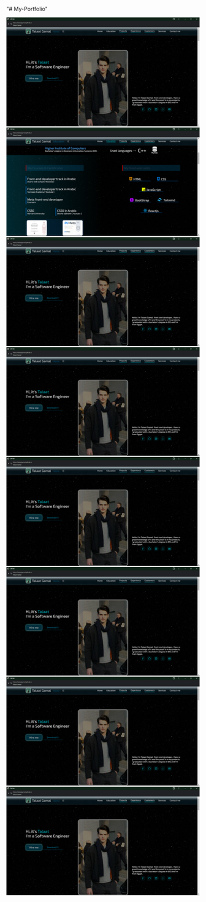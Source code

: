 "# My-Portfolio" 

<div align="center">
  <img src="https://raw.githubusercontent.com/TalaatGamal/My-Portfolio/refs/heads/main/images/vr-1.png"  />
  <img src="https://raw.githubusercontent.com/TalaatGamal/My-Portfolio/refs/heads/main/images/vr-2.png"  />
  <img src="https://raw.githubusercontent.com/TalaatGamal/My-Portfolio/refs/heads/main/images/vr-1.png"  />
  <img src="https://raw.githubusercontent.com/TalaatGamal/My-Portfolio/refs/heads/main/images/vr-1.png"  />
  <img src="https://raw.githubusercontent.com/TalaatGamal/My-Portfolio/refs/heads/main/images/vr-1.png"  />
  <img src="https://raw.githubusercontent.com/TalaatGamal/My-Portfolio/refs/heads/main/images/vr-1.png"  />
  <img src="https://raw.githubusercontent.com/TalaatGamal/My-Portfolio/refs/heads/main/images/vr-1.png"  />
  <img src="https://raw.githubusercontent.com/TalaatGamal/My-Portfolio/refs/heads/main/images/vr-1.png"  />
</div>

